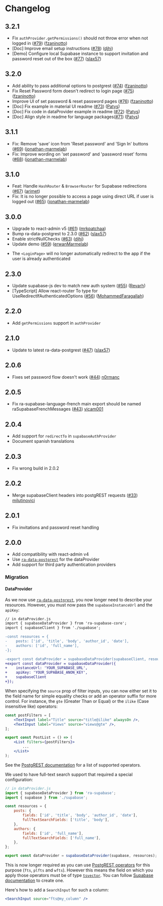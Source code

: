 # Changelog

## 3.2.1

* Fix `authProvider.getPermissions()` should not throw error when not logged in ([#79](https://github.com/marmelab/ra-supabase/pull/79)) ([fzaninotto](https://github.com/fzaninotto))
* [Doc] Improve email setup instructions ([#78](https://github.com/marmelab/ra-supabase/pull/78)) ([djhi](https://github.com/djhi))
* [Demo] Configure local Supabase instance to support invitation and password reset out of the box ([#77](https://github.com/marmelab/ra-supabase/pull/77)) ([slax57](https://github.com/slax57))

## 3.2.0

* Add ability to pass additional options to postgrest ([#74](https://github.com/marmelab/ra-supabase/pull/74)) ([fzaninotto](https://github.com/fzaninotto))
* Fix Reset Password form doesn't redirect to login page ([#75](https://github.com/marmelab/ra-supabase/pull/75)) ([fzaninotto](https://github.com/fzaninotto))
* Improve UI of set password & reset password pages ([#76](https://github.com/marmelab/ra-supabase/pull/76)) ([fzaninotto](https://github.com/fzaninotto))
* [Doc] Fix example in material UI readme ([#73](https://github.com/marmelab/ra-supabase/pull/73)) ([Patys](https://github.com/Patys))
* [Doc] Fix code in dataProvider example in readme ([#72](https://github.com/marmelab/ra-supabase/pull/72)) ([Patys](https://github.com/Patys))
* [Doc] Align style in readme for language packages([#71](https://github.com/marmelab/ra-supabase/pull/71)) ([Patys](https://github.com/Patys))

## 3.1.1

* Fix: Remove 'save' icon from 'Reset password' and 'Sign In' buttons ([#69](https://github.com/marmelab/ra-supabase/pull/69)) ([jonathan-marmelab](https://github.com/jonathan-marmelab))
* Fix: Improve wording on 'set password' and 'password reset' forms ([#68](https://github.com/marmelab/ra-supabase/pull/68)) ([jonathan-marmelab](https://github.com/jonathan-marmelab))

## 3.1.0

* Feat: Handle `HashRouter` & `BrowserRouter` for Supabase redirections ([#67](https://github.com/marmelab/ra-supabase/pull/67)) ([arimet](https://github.com/arimet))
* Fix: It is no longer possible to access a page using direct URL if user is logged out ([#65](https://github.com/marmelab/ra-supabase/pull/65)) ([jonathan-marmelab](https://github.com/jonathan-marmelab))

## 3.0.0

* Upgrade to react-admin v5 ([#61](https://github.com/marmelab/ra-supabase/pull/61)) ([mrkpatchaa](https://github.com/mrkpatchaa))
* Bump ra-data-postgrest to 2.3.0 ([#62](https://github.com/marmelab/ra-supabase/pull/62)) ([slax57](https://github.com/slax57))
* Enable strictNullChecks ([#63](https://github.com/marmelab/ra-supabase/pull/63)) ([djhi](https://github.com/djhi))
* Update demo ([#59](https://github.com/marmelab/ra-supabase/pull/59)) ([erwanMarmelab](https://github.com/erwanMarmelab))

- The `<LoginPage>` will no longer automatically redirect to the app if the user is already authenticated

## 2.3.0

* Update supabase-js dev to match new auth system ([#55](https://github.com/marmelab/ra-supabase/pull/55)) ([Revarh](https://github.com/Revarh))
* [TypeScript] Allow react-router To type for UseRedirectIfAuthenticatedOptions ([#56](https://github.com/marmelab/ra-supabase/pull/56)) ([MohammedFaragallah](https://github.com/MohammedFaragallah))

## 2.2.0

- Add `getPermissions` support in `authProvider`

## 2.1.0

* Update to latest ra-data-postgrest ([#47](https://github.com/marmelab/ra-supabase/pull/47)) ([slax57](https://github.com/slax57))

## 2.0.6

- Fixes set password flow doesn't work ([#44](https://github.com/marmelab/ra-supabase/pull/44)) [n0rmanc](https://github.com/n0rmanc)

## 2.0.5

- Fix ra-supabase-language-french main export should be named raSupabaseFrenchMessages ([#43](https://github.com/marmelab/ra-supabase/pull/43)) [vicam001](https://github.com/vicam001)

## 2.0.4

- Add support for `redirectTo` in `supabaseAuthProvider`
- Document spanish translations

## 2.0.3

- Fix wrong build in 2.0.2

## 2.0.2

- Merge supabaseClient headers into postgREST requests ([#33](https://github.com/marmelab/ra-supabase/pull/33)) [milutinovici](https://github.com/milutinovici)

## 2.0.1

- Fix invitations and password reset handling

## 2.0.0

- Add compatibility with react-admin v4
- Use [`ra-data-postgrest`](https://github.com/raphiniert-com/ra-data-postgrest/tree/v2.0.0-alpha.0) for the dataProvider
- Add support for third party authentication providers

### Migration

#### DataProvider

As we now use [`ra-data-postgrest`](https://github.com/raphiniert-com/ra-data-postgrest/tree/v2.0.0-alpha.0), you now longer need to describe your resources. However, you must now pass the `supabaseInstanceUrl` and the `apiKey`:

```diff
// in dataProvider.js
import { supabaseDataProvider } from 'ra-supabase-core';
import { supabaseClient } from './supabase';

-const resources = {
-    posts: ['id', 'title', 'body', 'author_id', 'date'],
-    authors: ['id', 'full_name'],
-};

-export const dataProvider = supabaseDataProvider(supabaseClient, resources);
+export const dataProvider = supabaseDataProvider({
+    instanceUrl: 'YOUR_SUPABASE_URL',
+    apiKey: 'YOUR_SUPABASE_ANON_KEY',
+    supabaseClient
+});
```

When specifying the `source` prop of filter inputs, you can now either set it to the field name for simple equality checks or add an operator suffix for more control. For instance, the `gte` (Greater Than or Equal) or the `ilike` (Case insensitive like) operators:

```jsx
const postFilters = [
    <TextInput label="Title" source="title@ilike" alwaysOn />,
    <TextInput label="Views" source="views@gte" />,
];

export const PostList = () => (
    <List filters={postFilters}>
        ...
    </List>
);
```

See the [PostgREST documentation](https://postgrest.org/en/stable/api.html#operators) for a list of supported operators.

We used to have full-text search support that required a special configuration:

```jsx
// in dataProvider.js
import { supabaseDataProvider } from 'ra-supabase';
import { supabase } from './supabase';

const resources = {
    posts: {
        fields: ['id', 'title', 'body', 'author_id', 'date'],
        fullTextSearchFields: ['title', 'body'],
    },
    authors: {
        fields: ['id', 'full_name'],
        fullTextSearchFields: ['full_name'],
    },
};

export const dataProvider = supabaseDataProvider(supabase, resources);
```

This is now longer required as you can use [PostgREST operators](https://postgrest.org/en/stable/api.html#full-text-search) for this purpose (`fts`, `plfts` and `wfts`). However this means the field on which you apply those operators must be of type [`tsvector`](https://www.postgresql.org/docs/current/datatype-textsearch.html#DATATYPE-TSQUERY). You can follow [Supabase documentation](https://supabase.com/docs/guides/database/full-text-search#creating-indexes) to create one.

Here's how to add a `SearchInput` for such a column:

```jsx
<SearchInput source="fts@my_column" />
```
